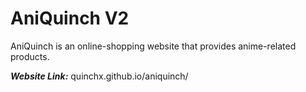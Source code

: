 # AniQuinch V2

AniQuinch is an online-shopping website that provides anime-related products.

***Website Link:*** quinchx.github.io/aniquinch/
